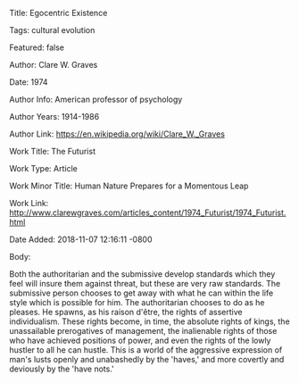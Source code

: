 Title:  Egocentric Existence

Tags:   cultural evolution

Featured: false

Author: Clare W. Graves

Date:   1974

Author Info: American professor of psychology

Author Years: 1914-1986

Author Link: https://en.wikipedia.org/wiki/Clare_W._Graves

Work Title: The Futurist

Work Type: Article

Work Minor Title: Human Nature Prepares for a Momentous Leap

Work Link: http://www.clarewgraves.com/articles_content/1974_Futurist/1974_Futurist.html

Date Added: 2018-11-07 12:16:11 -0800

Body: 

Both the authoritarian and the submissive develop standards which they feel will insure them against threat, but these are very raw standards. The submissive person chooses to get away with what he can within the life style which is possible for him. The authoritarian chooses to do as he pleases. He spawns, as his raison d'être, the rights of assertive individualism. These rights become, in time, the absolute rights of kings, the unassailable prerogatives of management, the inalienable rights of those who have achieved positions of power, and even the rights of the lowly hustler to all he can hustle. This is a world of the aggressive expression of man's lusts openly and unabashedly by the 'haves,' and more covertly and deviously by the 'have nots.'

